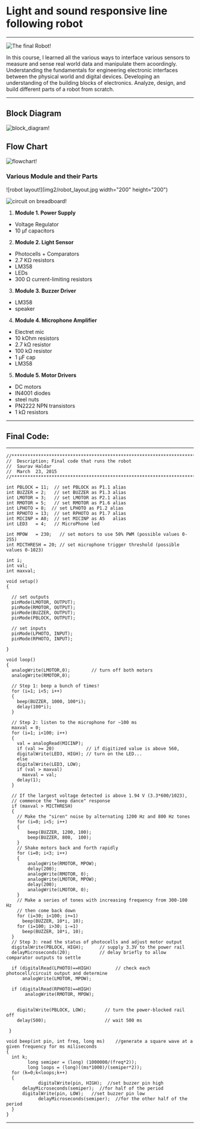 # Light and sound responsive line following robot

---

![The final Robot!](img/robot1.jpg "The final robot")

In this course, I learned all the various ways to interface various sensors to measure and sense real world data and manipulate them acoordingly. 
Understanding the fundamentals for engineering electronic interfaces between the physical world and digital devices.
Developing an understanding of the building blocks of electronics.
Analyze, design, and build different parts of a robot from scratch.

---

## Block Diagram

![block_diagram!](img2/block_diagram.png "block_diagram")

## Flow Chart

![flowchart!](img2/flowchart.png "flowchart")





### Various Module and their Parts

![robot layout!](img2/robot_layout.jpg width="200" height="200")


![circuit on breadboard!](img/circuit_on_breadboard.jpg "circuit on breadboard")


1. **Module 1. Power Supply**
<ul>
  <li>Voltage Regulator</li>
  <li>10 μf capacitors</li>
</ul>

2. **Module 2. Light Sensor**
<ul>
  <li>Photocells + Comparators</li>
  <li>2.7 KΩ resistors</li>
  <li>LM358</li>
  <li>LEDs</li>
  <li>300 Ω current-limiting resistors</li>
</ul>

3. **Module 3. Buzzer Driver**
<ul>
<li>LM358</li>
<li>speaker</li>
  </ul>

4. **Module 4. Microphone Amplifier**
 <ul>
<li>Electret mic</li>
<li>10 kOhm resistors</li>
<li>2.7 kΩ resistor</li>
<li>100 kΩ resistor</li>
<li>1 μF cap</li>
<li>LM358</li>
  </ul>

5. **Module 5. Motor Drivers**
 <ul>
 <li>DC motors</li>
<li>IN4001 diodes</li>
<li>steel nuts</li>
<li>PN2222 NPN transistors</li>
<li>1 kΩ resistors</li>
  </ul>



---
## Final Code:

---

    //***************************************************************************************
    //  Description; Final code that runs the robot
    //  Saurav Haldar
    //  March  23, 2015
    //***************************************************************************************

    int PBLOCK = 11;  // set PBLOCK as P1.1 alias
    int BUZZER = 2;   // set BUZZER as P1.3 alias
    int LMOTOR = 3;   // set LMOTOR as P2.1 alias
    int RMOTOR = 5;   // set RMOTOR as P1.6 alias
    int LPHOTO = 8;  // set LPHOTO as P1.2 alias
    int RPHOTO = 13;  // set RPHOTO as P1.7 alias
    int MICINP = A0;  // set MICINP as A5   alias
    int LED3   = 4;   // MicroPhone led 

    int MPOW   = 230;   // set motors to use 50% PWM (possible values 0-255)
    int MICTHRESH = 20; // set microphone trigger threshold (possible values 0-1023)

    int i;
    int val;
    int maxval;

    void setup()
    {  

      // set outputs
      pinMode(LMOTOR, OUTPUT);
      pinMode(RMOTOR, OUTPUT);
      pinMode(BUZZER, OUTPUT);
      pinMode(PBLOCK, OUTPUT);

      // set inputs
      pinMode(LPHOTO, INPUT);
      pinMode(RPHOTO, INPUT);

    }

    void loop()
    {
      analogWrite(LMOTOR,0);        // turn off both motors 
      analogWrite(RMOTOR,0);

      // Step 1: beep a bunch of times!
      for (i=1; i<5; i++)
      {
        beep(BUZZER, 1000, 100*i);
        delay(100*i);
      }

      // Step 2: listen to the microphone for ~100 ms
      maxval = 0;
      for (i=1; i<100; i++)
      {
        val = analogRead(MICINP);
        if (val >= 20)            // if digitized value is above 560,
        digitalWrite(LED3, HIGH); // turn on the LED...
        else
        digitalWrite(LED3, LOW); 
        if (val > maxval)
          maxval = val;
        delay(1);
      }

      // If the largest voltage detected is above 1.94 V (3.3*600/1023),
      // commence the "beep dance" response
      if (maxval > MICTHRESH)
      {
        // Make the "siren" noise by alternating 1200 Hz and 800 Hz tones
        for (i=0; i<5; i++)
        {
            beep(BUZZER, 1200, 100);
            beep(BUZZER, 800,  100);
        }
        // Shake motors back and forth rapidly
        for (i=0; i<3; i++)
        {
            analogWrite(RMOTOR, MPOW);
            delay(200);
            analogWrite(RMOTOR, 0);
            analogWrite(LMOTOR, MPOW);
            delay(200);
            analogWrite(LMOTOR, 0);
        }
        // Make a series of tones with increasing frequency from 300-100 Hz
        // then come back down
        for (i=30; i<100; i+=1)
          beep(BUZZER, 10*i, 10);
        for (i=100; i>30; i-=1)
          beep(BUZZER, 10*i, 10);
      } 
      // Step 3: read the status of photocells and adjust motor output
      digitalWrite(PBLOCK, HIGH);      // supply 3.3V to the power rail
      delayMicroseconds(20);           // delay briefly to allow comparator outputs to settle

      if (digitalRead(LPHOTO)==HIGH)         // check each photocell/circuit output and determine
          analogWrite(LMOTOR, MPOW);

      if (digitalRead(RPHOTO)==HIGH)  
           analogWrite(RMOTOR, MPOW);


        digitalWrite(PBLOCK, LOW);       // turn the power-blocked rail off
        delay(500);                      // wait 500 ms

     }

    void beep(int pin, int freq, long ms)    //generate a square wave at a given frequency for ms miliseconds
    {
      int k;
            long semiper = (long) (1000000/(freq*2));
            long loops = (long)((ms*1000)/(semiper*2));
      for (k=0;k<loops;k++)
      {
                digitalWrite(pin, HIGH);  //set buzzer pin high
          delayMicroseconds(semiper);  //for half of the period
          digitalWrite(pin, LOW);   //set buzzer pin low
                delayMicroseconds(semiper);  //for the other half of the period
      }
    }


---
